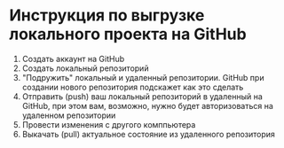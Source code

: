 # Инструкция по выгрузке локального проекта на GitHub

1. Создать аккаунт на GitHub
2. Создать локальный репозиторий
3. "Подружить" локальный и удаленный репозитории. GitHub при создании нового репозитория подскажет как это сделать
4. Отправить (push) ваш локальный репозиторий в удаленный на GitHub, при этом вам, возможно, нужно будет авторизоваться на удаленном репозитории
5. Провести изменения с другого комппьютера 
6. Выкачать (pull) актуальное состояние из удаленного репозитория